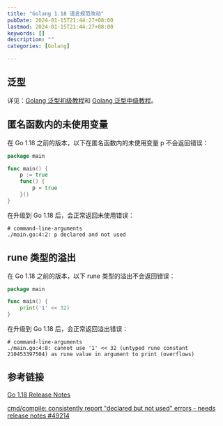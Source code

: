 ```yaml
---
title: "Golang 1.18 语言规范改动"
pubDate: 2024-01-15T21:44:27+08:00
lastmod: 2024-01-15T21:44:27+08:00
keywords: []
description: ""
categories: [Golang]

---
```


## 泛型

详见：[Golang 泛型初级教程](https://sulinehk.com/post/golang-genercis-introductory-tutorial/ "Golang 泛型初级教程")和 [Golang 泛型中级教程](https://sulinehk.com/post/golang-generics-intermediate-tutorial/ "Golang 泛型中级教程")。

## 匿名函数内的未使用变量

在 Go 1.18 之前的版本，以下在匿名函数内的未使用变量 p 不会返回错误：

```go
package main

func main() {
	p := true
	func() {
		p = true
	}()
}
```

在升级到 Go 1.18 后，会正常返回未使用错误：

```shell
# command-line-arguments
./main.go:4:2: p declared and not used
```

## rune 类型的溢出

在 Go 1.18 之前的版本，以下 rune 类型的溢出不会返回错误：

```go
package main

func main() {
	print('1' << 32)
}
```

在升级到 Go 1.18 后，会正常返回溢出错误：

```shell
# command-line-arguments
./main.go:4:8: cannot use '1' << 32 (untyped rune constant 210453397504) as rune value in argument to print (overflows)
```

## 参考链接

[Go 1.18 Release Notes](https://tip.golang.org/doc/go1.18#language "Go 1.18 Release Notes")

[cmd/compile: consistently report "declared but not used" errors - needs release notes #49214](https://github.com/golang/go/issues/49214 "cmd/compile: consistently report \"declared but not used errors\" - needs release notes #49214")